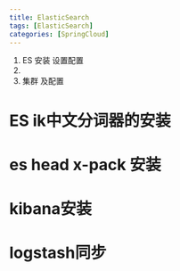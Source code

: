 ```yaml
---
title: ElasticSearch
tags: [ElasticSearch]
categories: [SpringCloud]
---
```


1. ES 安装 设置配置
2. 
3. 集群 及配置


# ES ik中文分词器的安装

# es head x-pack 安装
# kibana安装

# logstash同步


